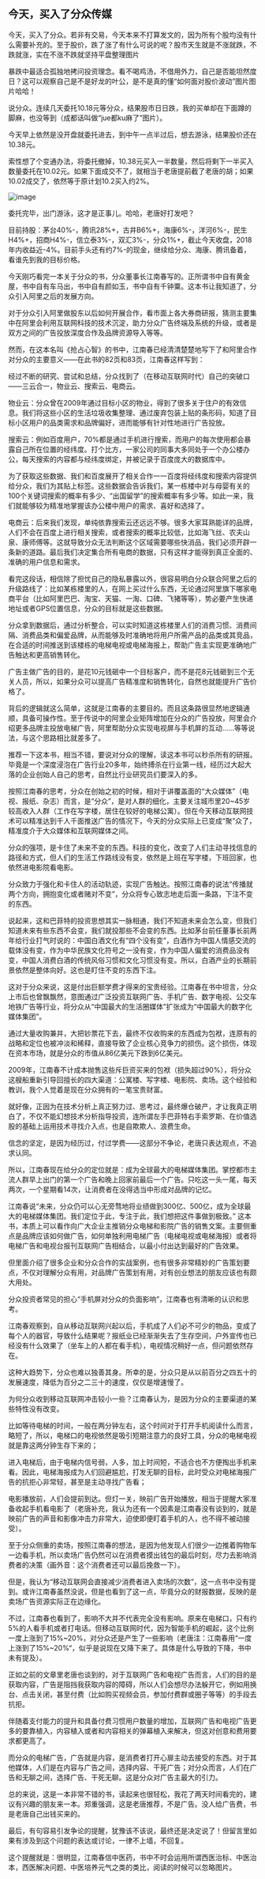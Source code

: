 ## 今天，买入了分众传媒
今天，买入了分众。若非有交易，今天本来不打算发文的，因为所有个股均没有什么需要补充的。至于股价，跌了涨了有什么可说的呢？股市天生就是不涨就跌，不跌就涨，实在不涨不跌就坚持平盘整理图片



暴跌中最适合孤独地拷问投资理念。看不喝鸡汤，不借用外力，自己是否能坦然度日？这可以观察自己是不是好龙的叶公，是不是真的懂“如何面对股价波动”图片图片哈哈！

 

说分众。连续几天委托10.18元等分众，结果股市日日跌，我的买单却在下面蹲的脚麻，也没等到（成都话叫做“jue都ku麻了”图片）。



今天早上依然是没开盘就委托进去，到中午一点半过后，想去游泳，结果股价还在10.38元。

 

索性想了个变通办法，将委托撤掉，10.38元买入一半数量，然后将剩下一半买入数量委托在10.02元。如果下面成交不了，就相当于老唐提前截了老唐的胡；如果10.02成交了，依然等于原计划10.2买入约2%。

![image](https://github.com/fengyumozhu/tsf/assets/6201828/a0a3487a-90cf-4cf0-9cd2-02e0c5641944)


委托完毕，出门游泳，这才是正事儿。哈哈，老唐好打发吧？

 

目前持股：茅台40%-，腾讯28%+，古井B6%+，海康6%-，洋河6%-，民生H4%+，招商H4%-，信立泰3%-，双汇3%-，分众1%+，截止今天收盘，2018年内收益近-4%。目前手头还有约7%-的现金，继续给分众、海康、腾讯备着，看谁先到我的目标价格。

 

今天刚巧看完一本关于分众的书，分众董事长江南春写的。正所谓书中自有黄金屋，书中自有车马出，书中自有颜如玉，书中自有千钟粟。这本书让我知道了，分众引入阿里之后的发展方向。



对于分众引入阿里做股东以后如何开展合作，看市面上各大券商研报，猜测主要集中在阿里会利用互联网科技的技术沉淀，助力分众广告终端及系统的升级，或者是双方之间的广告投放深度合作及品牌资源导入等等。

 

然而，在这本名叫《抢占心智》的书中，江南春已经清清楚楚地写下了和阿里合作对分众的主要意义——在此书的82页和83页，江南春这样写到：

 

经过不断的研究、尝试和总结，分众找到了（在移动互联网时代）自己的突破口——三云合一，物业云、搜索云、电商云。



物业云：分众曾在2009年通过目标小区的物业，得到了很多关于住户的有效信息。我们将这些小区的生活垃圾收集整理、通过废弃包装上贴的条形码，知道了目标小区用户的品类需求和品牌偏好，进而能够有针对性地进行广告投放。



搜索云：例如百度用户，70%都是通过手机进行搜索，而用户的每次使用都会暴露自己所在位置的经纬度。打个比方，一家公司的同事大多同处于一个办公楼办公，每天搜索的内容都与经纬度绑定，并被记录于百度庞大的数据库中。



为了获取这些数据、我们和百度展开了相关合作一一百度将经纬度和搜索内容提供给分众，我们为其贴上标签。这些数据会告诉我们，某一栋楼中对与母婴有关的100个关键词搜索的概率有多少、“出国留学”的搜索概率有多少等。如此一来，我们就能够较为精准地掌握该办公楼中用户的需求、喜好和选择了。

 

电商云：后来我们发现，单纯依靠搜索云还远远不够。很多大家耳熟能详的品牌，人们不会在百度上进行相关搜索，或者搜索的概率比较低，比如海飞丝、农夫山泉、康师傅等。这就导致分众无法判断这个区域需要哪些快消品，我们必须开辟一条新的道路。最后我们决定集合所有电商的数据，只有这样才能得到真正全面的、准确的用户信息和需求。

 

看完这段话，相信除了担忧自己的隐私暴露以外，很容易明白分众联合阿里之后的升级路线了：比如某栋楼里的人，在网上买过什么东西，无论通过阿里旗下哪家电商平台（比如阿里巴巴、淘宝、天猫、一淘、口碑、飞猪等等），势必要产生快递地址或者GPS位置信息，分众的目标就是这些数据。

 

分众拿到数据后，通过分析整合，可以实时知道这栋楼里人们的消费习惯、消费间隔、消费品类和偏爱品牌，从而能够及时准确地将用户所需产品的品类或其竞品，在合适的时间推送到该楼栋的电梯电视或电梯海报上，帮助广告主实现更准确地广告触达和更高销售转化。



广告主做广告的目的，是花10元钱砸中一个目标客户，而不是花8元钱砸到三个无关人员，所以，如果分众可以提高广告精准度和销售转化，自然也就能提升广告价格了。

 

背后的逻辑就这么简单，这就是江南春的主要目的。而且这条路很显然地逻辑通顺，具备可操作性。至于传说中的阿里企业矩阵增加在分众的广告投放，阿里会介绍更多品牌主投放电梯广告，阿里帮助分众实现电视屏与手机屏的互动……等等说法，与这个思路相比就差多了。

 

推荐一下这本书，相当不错，要说对分众的理解，读这本书可以秒杀所有的研报。毕竟是一个深度浸泡在广告行业20多年，始终搏杀在行业第一线，经历过大起大落的企业创始人自己的思考，自然比行业研究员们要深入的多。

 

按照江南春的思考，分众在创始之初的时候，相对于讲覆盖面的“大众媒体”（电视、报纸、杂志）而言，是“分众”，是对人群的细化，主要关注城市里20~45岁较高收入人群（工作在写字楼，居住在较好的电梯公寓）。但在今天移动互联网技术可以精准达到千人千面推送广告的情况下，今天的分众实际上已变成“聚”众了，精准度介于大众媒体和互联网媒体之间。

 

分众的强项，是卡住了未来不变的东西。科技的变化，改变了人们主动寻找信息的路径和方式，但人们的生活工作路线没有变，依然是上班在写字楼，下班回家，也依然进电影院看电影。



分众致力于强化和卡住人的活动轨迹，实现广告触达。按照江南春的说法“传播就两个方向，拥抱变化或者赌对不变”，分众将专心致志地走后面一条路，下注不变的东西。

 

说起来，这和巴菲特的投资思想其实一脉相通，我们不知道未来会怎么变，但我们知道未来有些东西不会变，我们就投那些不会变的东西。比如茅台前任董事长前两年给行业打气时说的：中国白酒文化有“四个没有变”，白酒作为中国人情感交流的载体没有变，作为中华民族文化符号之一没有变，作为中国人偏爱的消费品没有变，中国人消费白酒的传统风俗习惯和文化习惯没有变。所以，白酒产业的长期前景依然是整体向好。这也是盯住不变的东西下注。

 

这对于分众来说，这是付出巨额学费才得来的宝贵经验。江南春在书中坦言，分众上市后也曾飘飘然，意图通过广泛投资互联网广告、手机广告、数字电视、公交车地铁广告等行业，将分众从“中国最大的生活圈媒体”扩张成为“中国最大的数字化媒体集团”。



通过大量收购兼并，大把钞票花下去，最终不仅收购来的东西成为包袱，连原有的战略和定位也被冲淡和稀释，直接导致了企业核心竞争力的损伤。这个损伤，体现在资本市场，就是分众的市值从86亿美元下跌到6亿美元。

 

2009年，江南春不计成本抛售这些斥巨资买来的包袱（损失超过90%），将分众这艘船重新引导回擅长的四大渠道：公寓楼、写字楼、电影院、卖场。这个经验和教训，我个人觉着是现在分众拥有的一笔宝贵财富。



就好像，正因为在技术分析上真正努力过、思考过，最终爆仓破产，才让我真正明白了，不仅不能幻想技术分析指导投资，连所谓左手巴菲特右手索罗斯、在价值选股的基础上运用技术寻找介入点，也是自欺欺人、浪费生命。



信念的坚定，是因为经历过，付过学费——这部分不争论，老唐只表达观点，不追求认同。

 

所以，江南春现在给分众的定位就是：成为全球最大的电梯媒体集团。掌控都市主流人群早上出门的第一个广告和晚上回家前最后一个广告。只吃这一头一尾，每天两次，一个星期看14次，让消费者在没得选当中形成对品牌的记忆。



江南春说“未来，分众仍可以心无旁骛地将业绩做到300亿、500亿，成为全球最大的电梯媒体集团。我们定位于此，专注于此，我们想把这件事做到极致。” 
这本书，本质上可以看作向广大企业主推销分众电梯和影院广告的销售文案。主要侧重点是品牌应该如何做广告，如何单独利用电梯广告（电梯电视或电梯海报）或者将电梯广告和电视台报刊互联网广告相结合，以最小付出达到最好的广告效果。



但里面介绍了很多企业和分众合作的实战案例，也有很多非常精妙的广告策划要点，不仅对理解分众有用，对品牌广告策划有用，对有创业想法的朋友应该也有颇大用处。

 

分众投资者常见的担心“手机屏对分众的负面影响”，江南春也有清晰的认识和思考。

 

江南春观察到，自从移动互联网兴起以后，手机成了人们必不可少的物品，变成了每个人的器官，导致什么结果呢？报纸业已经渐渐失去了生存空间，户外宣传也已经没有什么效果了（坐车上的人都在看手机），电视情况稍好一点，但问题依然存在。

 

这种大趋势下，分众也难以独善其身。所幸的是，分众只是从以前百分之四五十的发展速度，降低为百分之二三十的速度，仅仅是增速慢了。

 

为何分众收到移动互联网冲击较小一些？江南春认为，是因为分众的主要渠道的某些特性没有改变。



比如等待电梯的时间，一般在两分钟左右，这个时间对于打开手机阅读什么而言，略短了，所以，电梯口的电视依然是吸引短期注意力的良好工具，分众的电梯电视就是靠这两分钟生存下来的；

 

进入电梯后，由于电梯内信号弱，人多，加上时间短，不适合也不方便掏出手机来看。因此，电梯海报成为人们回避尴尬，打发无聊的目标，此时受众对电梯海报广告的抗拒心非常轻，甚至是主动寻找广告看；

 

电影播放前，人们会提前到达。但灯一关，映前广告开始播放，相当于提醒大家准备收起手机看电影了（老唐补充，我认为还有一个因素是江南春没有谈到的，就是映前广告的声音和影像冲击力非常大，迫使即便盯着手机的人，也不得不被动接受）。

 

至于分众侧重的卖场，按照江南春的想法，是因为他发现人们很少一边推着购物车一边看手机，所以卖场广告仍然可以在消费者摸出钱包的最后时刻，尽力去影响消费者的决策（画外音：这个消费者还可以最后挽救一下）。



但是，我认为“移动互联网会直接减少消费者进入卖场的次数”，这一点书中没有提到。或许江南春虽然没说，但是也看到了这一点，毕竟分众的财报数据，反映的是卖场广告资源实际正在边缘化。

 

不过，江南春也看到了，影响不大并不代表完全没有影响。原来在电梯口，只有约5%的人看手机或者打电话。但移动互联网时代，因为智能手机的崛起，这个比例一度上涨到了15%~20%，对分众还是产生了一些影响（老唐注：江南春用“一度上涨到了15%~20%“，似乎是说现在又降下来了。具体是什么导致的下降，书中未有提及）。

 

正如之前的文章里老唐也谈到的，对于互联网广告和电视广告而言，人们的目的是获取内容，广告是阻挡我获取内容的障碍，所以人们会想尽办法躲开它，例如用换台、点击关闭，甚至付费（比如购买视频会员，参加付费群或圈子等等）的手段去抗拒。



伴随着支付能力的提升和具备付费习惯用户数量的增加，互联网广告和电视广告更多的要靠植入，内容植入或者和内容相关的弹幕植入来解决，但这对创意和费用要求都更高了。

 

而分众的电梯广告，广告就是内容，是消费者打开心扉主动去接受的东西。对于其他媒体，人们是在内容与广告之间，选择内容、干死广告；对分众而言，人们在广告和无聊之间，选择广告、干死无聊。这是分众对广告主最大的引力。

 

总的来说，这是一本非常不错的书，读起来也很轻松，我花了两天时间看完的，建议有兴趣的朋友来一本。郑重强调，这是老唐推荐，不是广告。没人给广告费，书是老唐自己出钱买来的。



最后，有句容易引发争论的提醒，犹豫该不该说，最终还是决定说了！但留言里如果有涉及到这个问题的表达或讨论，一律不上墙，不回复。

 

这个提醒就是：很明显，江南春信中医药，书中不时会运用所谓西医治标、中医治本，西医解决问题、中医培养元气之类的类比，阅读的时候可以忽略图片。

